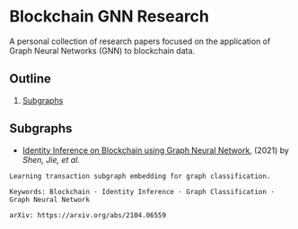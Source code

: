 # Blockchain GNN Research

A personal collection of research papers focused on the application of Graph Neural Networks (GNN) to blockchain data.

## Outline
1. [Subgraphs](#subgraphs)

## Subgraphs <a name="subgraphs"></a>
* [Identity Inference on Blockchain using Graph Neural Network](https://github.com/christam96/blockchain-gnn-research/blob/4cc7fa3b1e140a4c9942c8112a880938964010be/Identity%20Inference%20on%20Blockchain%20using%20Graph%20Neural%20Network%20-%20April%202021.pdf), (2021) by *Shen, Jie, et al.*
```
Learning transaction subgraph embedding for graph classification.

Keywords: Blockchain · Identity Inference · Graph Classification · Graph Neural Network

arXiv: https://arxiv.org/abs/2104.06559
```

